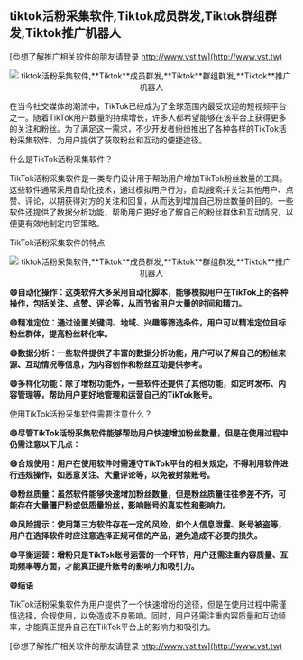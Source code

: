 ## **tiktok活粉采集软件,**Tiktok**成员群发,**Tiktok**群组群发,**Tiktok**推广机器人**

[😍想了解推广相关软件的朋友请登录 http://www.vst.tw](http://www.vst.tw)

 <center><img src="https://vst.tw/MP4/tuiguang/png/6.png" alt="tiktok活粉采集软件,**Tiktok**成员群发,**Tiktok**群组群发,**Tiktok**推广机器人"></center>

在当今社交媒体的潮流中，TikTok已经成为了全球范围内最受欢迎的短视频平台之一。随着TikTok用户数量的持续增长，许多人都希望能够在该平台上获得更多的关注和粉丝。为了满足这一需求，不少开发者纷纷推出了各种各样的TikTok活粉采集软件，为用户提供了获取粉丝和互动的便捷途径。

什么是TikTok活粉采集软件？

TikTok活粉采集软件是一类专门设计用于帮助用户增加TikTok粉丝数量的工具。这些软件通常采用自动化技术，通过模拟用户行为，自动搜索并关注其他用户、点赞、评论，以期获得对方的关注和回复，从而达到增加自己粉丝数量的目的。一些软件还提供了数据分析功能，帮助用户更好地了解自己的粉丝群体和互动情况，以便更有效地制定内容策略。

TikTok活粉采集软件的特点

 <center><img src="https://vst.tw/MP4/tuiguang/png/3.png" alt="tiktok活粉采集软件,**Tiktok**成员群发,**Tiktok**群组群发,**Tiktok**推广机器人"></center>

**😄自动化操作：这类软件大多采用自动化脚本，能够模拟用户在TikTok上的各种操作，包括关注、点赞、评论等，从而节省用户大量的时间和精力。**

**😄精准定位：通过设置关键词、地域、兴趣等筛选条件，用户可以精准定位目标粉丝群体，提高粉丝转化率。**

**😄数据分析：一些软件提供了丰富的数据分析功能，用户可以了解自己的粉丝来源、互动情况等信息，为内容创作和粉丝互动提供参考。**

**😄多样化功能：除了增粉功能外，一些软件还提供了其他功能，如定时发布、内容管理等，帮助用户更好地管理和运营自己的TikTok账号。**

使用TikTok活粉采集软件需要注意什么？

**😄尽管TikTok活粉采集软件能够帮助用户快速增加粉丝数量，但是在使用过程中仍需注意以下几点：**

**😄合规使用：用户在使用软件时需遵守TikTok平台的相关规定，不得利用软件进行违规操作，如恶意关注、大量评论等，以免被封禁账号。**

**😄粉丝质量：虽然软件能够快速增加粉丝数量，但是粉丝质量往往参差不齐，可能存在大量僵尸粉或低质量粉丝，影响账号的真实性和影响力。**

**😄风险提示：使用第三方软件存在一定的风险，如个人信息泄露、账号被盗等，用户在选择软件时应注意选择正规可信的产品，避免造成不必要的损失。**

**😄平衡运营：增粉只是TikTok账号运营的一个环节，用户还需注重内容质量、互动频率等方面，才能真正提升账号的影响力和吸引力。**

**😄结语**

TikTok活粉采集软件为用户提供了一个快速增粉的途径，但是在使用过程中需谨慎选择，合规使用，以免造成不良影响。同时，用户还需注重内容质量和互动频率，才能真正提升自己在TikTok平台上的影响力和吸引力。

[😍想了解推广相关软件的朋友请登录 http://www.vst.tw](http://www.vst.tw)



